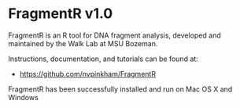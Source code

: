 # FragmentR v1.0

FragmentR is an R tool for DNA fragment analysis, developed and maintained by the Walk Lab at MSU Bozeman.

Instructions, documentation, and tutorials can be found at:

* https://github.com/nvpinkham/FragmentR

FragmentR has been successfully installed and run on Mac OS X and Windows



